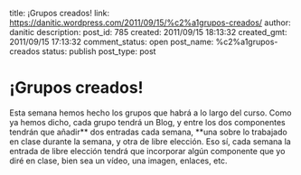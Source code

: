 title: ¡Grupos creados!
link: https://danitic.wordpress.com/2011/09/15/%c2%a1grupos-creados/
author: danitic
description: 
post_id: 785
created: 2011/09/15 18:13:32
created_gmt: 2011/09/15 17:13:32
comment_status: open
post_name: %c2%a1grupos-creados
status: publish
post_type: post

# ¡Grupos creados!

Esta semana hemos hecho los grupos que habrá a lo largo del curso. Como ya hemos dicho, cada grupo tendrá un Blog, y entre los dos componentes tendrán que añadir** dos entradas cada semana, **una sobre lo trabajado en clase durante la semana, y otra de libre elección. Eso sí, cada semana la entrada de libre elección tendrá que incorporar algún componente que yo diré en clase, bien sea un vídeo, una imagen, enlaces, etc.